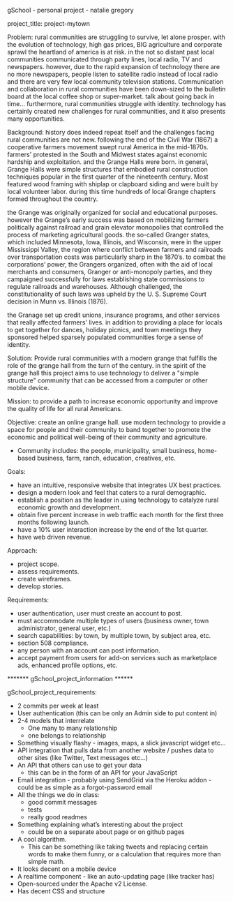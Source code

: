 gSchool - personal project - natalie gregory

project_title: project-mytown

Problem:
rural communities are struggling to survive, let alone prosper. with the evolution of technology, high gas prices, BIG
agriculture and corporate sprawl the heartland of america is at risk. in the not so distant past local
communities communicated through party lines, local radio, TV and newspapers. however, due to the rapid expansion of
technology there are no more newspapers, people listen to satellite radio instead of local radio and there are very
few local community television stations. Communication and collaboration in rural communities have been down-sized to the
bulletin board at the local coffee shop or super-market. talk about going back in time... furthermore, rural
communities struggle with identity. technology has certainly created new challenges for rural communities, and it
also presents many opportunities.

Background:
history does indeed repeat itself and the challenges facing rural communities are not new. following the end of the
Civil War (1867) a cooperative farmers movement swept rural America in the mid-1870s. farmers' protested in the South
and Midwest states against economic hardship and exploitation. and the Grange Halls were born. in general, Grange Halls
were simple structures that embodied rural construction techniques popular in the first quarter of the nineteenth
century. Most featured wood framing with shiplap or clapboard siding and were built by local volunteer labor. during
this time hundreds of local Grange chapters formed throughout the country.

the Grange was originally organized for social and educational purposes. however the Grange’s early success was based
on mobilizing farmers politically against railroad and grain elevator monopolies that controlled the process of
marketing agricultural goods. the so-called Granger states, which included Minnesota, Iowa, Illinois, and Wisconsin,
were in the upper Mississippi Valley, the region where conflict between farmers and railroads over transportation
costs was particularly sharp in the 1870’s. to combat the corporations’ power, the Grangers organized, often with
the aid of local merchants and consumers, Granger or anti-monopoly parties, and they campaigned successfully for
laws establishing state commissions to regulate railroads and warehouses. Although challenged, the constitutionality
of such laws was upheld by the U. S. Supreme Court decision in Munn vs. Illinois (1876).

the Granage set up credit unions, insurance programs, and other services that really affected farmers' lives. in
addition to providing a place for locals to get together for dances, holiday picnics, and town meetings they
sponsored helped sparsely populated communities forge a sense of identity.

Solution:
Provide rural communities with a modern grange that fulfills the role of the grange hall from the turn of the century.
in the spirit of the grange hall this project aims to use technology to deliver a "simple structure" community that
can be accessed from a computer or other mobile device.

Mission:
to provide a path to increase economic opportunity and improve the quality of life for all rural Americans.

Objective:
create an online grange hall. use modern technology to provide a space for people and their community to
band together to promote the economic and political well-being of their community and agriculture.

* Community includes: the people, municipality, small business, home-based business, farm, ranch, education, creatives,
etc.

Goals:
- have an intuitive, responsive website that integrates UX best practices.
- design a modern look and feel that caters to a rural demographic.
- establish a position as the leader in using technology to catalyze rural economic growth and development.
- obtain five percent increase in web traffic each month for the first three months following launch.
- have a 10% user interaction increase by the end of the 1st quarter.
- have web driven revenue.

Approach:
- project scope.
- assess requirements.
- create wireframes.
- develop stories.

Requirements:
- user authentication, user must create an account to post.
- must accommodate multiple types of users (business owner, town administrator, general user, etc.)
- search capabilities: by town, by multiple town, by subject area, etc.
- section 508 compliance.
- any person with an account can post information.
- accept payment from users for add-on services such as marketplace ads, enhanced profile options, etc.


******* gSchool_project_information ******

gSchool_project_requirements:
- 2 commits per week at least
- User authentication (this can be only an Admin side to put content in)
- 2-4 models that interrelate
    * One many to many relationship
    * one belongs to relationship
- Something visually flashy - images, maps, a slick javascript widget etc…
- API integration that pulls data from another website / pushes data to other sites (like Twitter, Text messages etc…)
- An API that others can use to get your data
    * this can be in the form of an API for your JavaScript
- Email integration - probably using SendGrid via the Heroku addon - could be as simple as a forgot-password email
- All the things we do in class:
    * good commit messages
    * tests
    * really good readmes
- Something explaining what’s interesting about the project
    * could be on a separate about page or on github pages
- A cool algorithm.
    * This can be something like taking tweets and replacing certain words to make them funny, or a calculation that requires more than simple math.
- It looks decent on a mobile device
- A realtime component - like an auto-updating page (like tracker has)
- Open-sourced under the Apache v2 License.
- Has decent CSS and structure